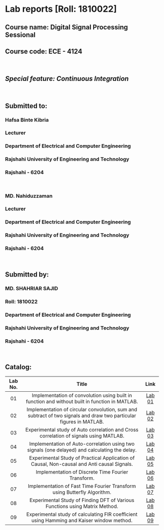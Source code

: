 # Lab reports [Roll: 1810022]
## Course name: Digital Signal Processing Sessional
## Course code:  ECE - 4124
<br>

## _Special feature: Continuous Integration_

<br>

## Submitted to: 
### **Hafsa Binte Kibria**
### Lecturer
### Department of Electrical and Computer Engineering
### Rajshahi University of Engineering and Technology
### Rajshahi - 6204

<br>

### **MD. Nahiduzzaman**
### Lecturer
### Department of Electrical and Computer Engineering
### Rajshahi University of Engineering and Technology
### Rajshahi - 6204


<br>

## Submitted by:

### **MD. SHAHRIAR SAJID**
### Roll: 1810022
### Department of Electrical and Computer Engineering
### Rajshahi University of Engineering and Technology
### Rajshahi - 6204

<br>

## Catalog:

| Lab No. | Title | Link |
| :---: | :---: | :---: |
| 01 | Implementation of convolution using built in function and without built in function in MATLAB. | [Lab 01](https://github.com/sajidshahriar72543/LabReports-4124/blob/master/Lab%201/README.md)
| 02 | Implementation of circular convolution, sum and subtract of two signals and draw two particular figures in MATLAB. | [Lab 02](https://github.com/sajidshahriar72543/LabReports-4124/blob/master/Lab%202/README.md)
| 03 | Experimental study of Auto correlation and Cross correlation of signals using MATLAB. | [Lab 03](https://github.com/sajidshahriar72543/LabReports-4124/blob/master/Lab%203/README.md)
| 04 | Implementation of Auto-correlation using two signals (one delayed) and calculating the delay. | [Lab 04](https://github.com/sajidshahriar72543/LabReports-4124/blob/master/Lab%204/README.md)
| 05 | Experimental Study of Practical Application of Causal, Non-causal and Anti causal Signals. | [Lab 05](https://github.com/sajidshahriar72543/LabReports-4124/blob/master/Lab%205/README.md)
| 06 | Implementation of Discrete Time Fourier Transform. | [Lab 06](https://github.com/sajidshahriar72543/LabReports-4124/blob/master/Lab%206/README.md)
| 07 | Implementation of Fast Time Fourier Transform using Butterfly Algorithm. | [Lab 07](https://github.com/sajidshahriar72543/LabReports-4124/blob/master/Lab%207/README.md)
| 08 | Experimental Study of Finding DFT of Various Functions using Matrix Method. | [Lab 08](https://github.com/sajidshahriar72543/LabReports-4124/blob/master/Lab%208/README.md)
| 09 | Experimental study of calculating FIR coefficient using Hamming and Kaiser window method. | [Lab 09](https://github.com/sajidshahriar72543/LabReports-4124/blob/master/Lab%209/README.md)